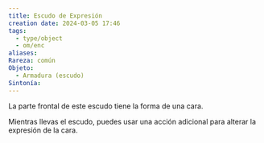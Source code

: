 ```yaml
---
title: Escudo de Expresión
creation date: 2024-03-05 17:46
tags:
  - type/object
  - om/enc
aliases: 
Rareza: común
Objeto:
  - Armadura (escudo)
Sintonía:
---
```

La parte frontal de este escudo tiene la forma de una cara.

Mientras llevas el escudo, puedes usar una acción adicional para alterar la expresión de la cara.